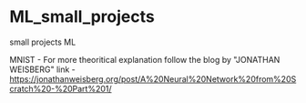 # ML_small_projects
small projects ML

MNIST - For more theoritical explanation follow the blog by "JONATHAN WEISBERG" 
link - https://jonathanweisberg.org/post/A%20Neural%20Network%20from%20Scratch%20-%20Part%201/
